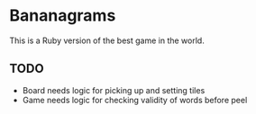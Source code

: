 # Bananagrams

This is a Ruby version of the best game in the world.

## TODO

- Board needs logic for picking up and setting tiles
- Game needs logic for checking validity of words before peel